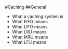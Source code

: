 #Caching
##General
- What a caching system is
- What FIFO means
- What LIFO means
- What LRU means
- What MRU means
- What LFU means
